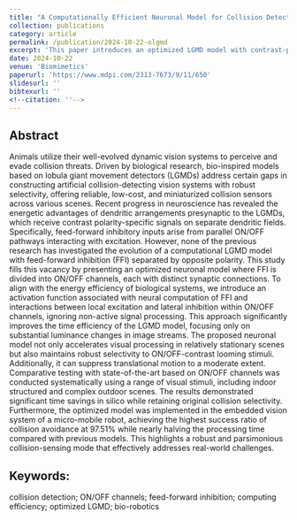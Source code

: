 ```yaml
---
title: "A Computationally Efficient Neuronal Model for Collision Detection with Contrast Polarity-Specific Feed-Forward Inhibition"
collection: publications
category: article
permalink: /publication/2024-10-22-olgmd
excerpt: 'This paper introduces an optimized LGMD model with contrast-polarity-specific inhibition to improve collision detection efficiency in embedded robotics.'
date: 2024-10-22
venue: 'Biomimetics'
paperurl: 'https://www.mdpi.com/2313-7673/9/11/650'
slidesurl: ''
bibtexurl: ''
<!--citation: ''-->
---
```


## Abstract
Animals utilize their well-evolved dynamic vision systems to perceive and evade collision threats. Driven by biological research, bio-inspired models based on lobula giant movement detectors (LGMDs) address certain gaps in constructing artificial collision-detecting vision systems with robust selectivity, offering reliable, low-cost, and miniaturized collision sensors across various scenes. Recent progress in neuroscience has revealed the energetic advantages of dendritic arrangements presynaptic to the LGMDs, which receive contrast polarity-specific signals on separate dendritic fields. Specifically, feed-forward inhibitory inputs arise from parallel ON/OFF pathways interacting with excitation. However, none of the previous research has investigated the evolution of a computational LGMD model with feed-forward inhibition (FFI) separated by opposite polarity. This study fills this vacancy by presenting an optimized neuronal model where FFI is divided into ON/OFF channels, each with distinct synaptic connections. To align with the energy efficiency of biological systems, we introduce an activation function associated with neural computation of FFI and interactions between local excitation and lateral inhibition within ON/OFF channels, ignoring non-active signal processing. This approach significantly improves the time efficiency of the LGMD model, focusing only on substantial luminance changes in image streams. The proposed neuronal model not only accelerates visual processing in relatively stationary scenes but also maintains robust selectivity to ON/OFF-contrast looming stimuli. Additionally, it can suppress translational motion to a moderate extent. Comparative testing with state-of-the-art based on ON/OFF channels was conducted systematically using a range of visual stimuli, including indoor structured and complex outdoor scenes. The results demonstrated significant time savings in silico while retaining original collision selectivity. Furthermore, the optimized model was implemented in the embedded vision system of a micro-mobile robot, achieving the highest success ratio of collision avoidance at 97.51% while nearly halving the processing time compared with previous models. This highlights a robust and parsimonious collision-sensing mode that effectively addresses real-world challenges.
## Keywords: 
collision detection; ON/OFF channels; feed-forward inhibition; computing efficiency; optimized LGMD; bio-robotics
